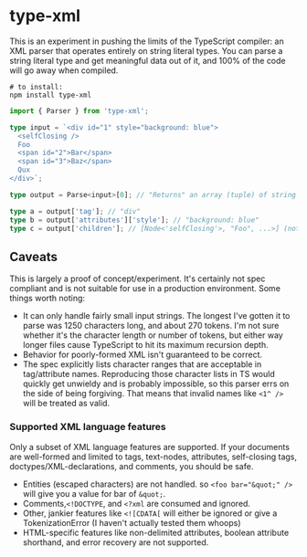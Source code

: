 # type-xml

This is an experiment in pushing the limits of the TypeScript compiler: an XML parser that operates entirely on string literal types. You can parse a string literal type and get meaningful data out of it, and 100% of the code will go away when compiled.

```
# to install:
npm install type-xml
```

```typescript
import { Parser } from 'type-xml';

type input = `<div id="1" style="background: blue">
  <selfClosing />
  Foo
  <span id="2">Bar</span>
  <span id="3">Baz</span>
  Qux
</div>`;

type output = Parse<input>[0]; // "Returns" an array (tuple) of string types and Node object types

type a = output['tag']; // "div"
type b = output['attributes']['style']; // "background: blue"
type c = output['children']; // [Node<'selfClosing'>, "Foo", ...>] (note: several whitespace text nodes removed for clarity)
```

## Caveats
This is largely a proof of concept/experiment. It's certainly not spec compliant and is not suitable for use in a production environment. Some things worth noting:

- It can only handle fairly small input strings. The longest I've gotten it to parse was 1250 characters long, and about 270 tokens. I'm not sure whether it's the character length or number of tokens, but either way longer files cause TypeScript to hit its maximum recursion depth.
- Behavior for poorly-formed XML isn't guaranteed to be correct.
- The spec explicitly lists character ranges that are acceptable in tag/attribute names. Reproducing those character lists in TS would quickly get unwieldy and is probably impossible, so this parser errs on the side of being forgiving. That means that invalid names like `<1^ />` will be treated as valid.

### Supported XML language features
Only a subset of XML language features are supported. If your documents are well-formed and limited to tags, text-nodes, attributes, self-closing tags, doctypes/XML-declarations, and comments, you should be safe.

- Entities (escaped characters) are not handled. so `<foo bar="&quot;" />` will give you a value for bar of `&quot;`.
- Comments,`<!DOCTYPE`, and `<?xml` are consumed and ignored.
- Other, jankier features like `<![CDATA[` will either be ignored or give a TokenizationError (I haven't actually tested them whoops)
- HTML-specific features like non-delimited attributes, boolean attribute shorthand, and error recovery are not supported.
